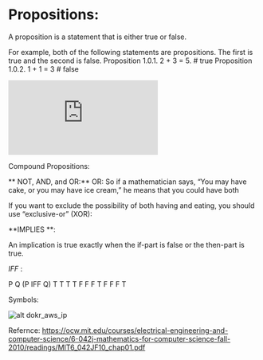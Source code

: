 # Propositions: 

A proposition is a statement that is either true or false.

For example, both of the following statements are propositions. The first is true
and the second is false.
Proposition 1.0.1. 2 + 3 = 5. # true 
Proposition 1.0.2. 1 + 1 = 3  # false


![image](https://ocw.mit.edu/courses/electrical-engineering-and-computer-science/6-042j-mathematics-for-computer-science-fall-2010/readings/MIT6_042JF10_chap01.pdf)


Compound Propositions: 

** NOT, AND, and OR:** 
OR:  So if a mathematician says, “You
may have cake, or you may have ice cream,” he means that you could have both

If you want to exclude the possibility of both having and eating, you should use
“exclusive-or” (XOR):

**IMPLIES **: 

An implication is true exactly when the if-part is false or the then-part is true.

*IFF* :
  	
P Q  (P IFF Q)
T T 		T
T F 		F
F T 		F
F F 		T

Symbols:


![alt dokr_aws_ip](https://raw.githubusercontent.com/javatechy/conecpts/master/screenshots/notations.png)



Refernce:
https://ocw.mit.edu/courses/electrical-engineering-and-computer-science/6-042j-mathematics-for-computer-science-fall-2010/readings/MIT6_042JF10_chap01.pdf


